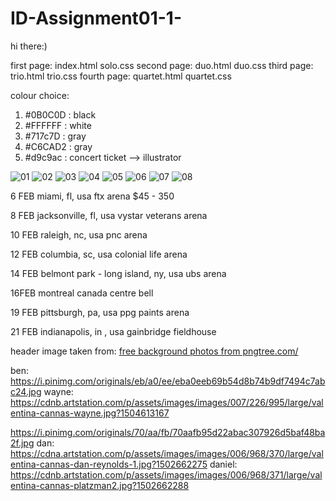 # ID-Assignment01-1-
hi there:)


first page: index.html      solo.css
second page: duo.html       duo.css
third page: trio.html       trio.css
fourth page: quartet.html   quartet.css



colour choice:
1. #0B0C0D : black
2. #FFFFFF : white
3. #717c7D : gray 
4. #C6CAD2 : gray
5. #d9c9ac : concert ticket --> illustrator



<img id="imageA" src = "https://www.testicanzone.com/wp-content/uploads/2018/11/Imagine-Dragons.jpg" alt="01">
<img id="imageB" src = "https://mlzzztbq0fer.i.optimole.com/vjR4xuE.HOTB~474a6/w:970/h:350/q:55/rt:fill/g:sm/https://www.ticketnews.com/wp-content/uploads/imagine-dragons-e1631110741590.jpg" alt="02">
<img id="imageC" src = "https://imagesvc.meredithcorp.io/v3/mm/image?q=85&c=sc&poi=face&w=2000&h=1000&url=https%3A%2F%2Fstatic.onecms.io%2Fwp-content%2Fuploads%2Fsites%2F6%2F2017%2F09%2Fgettyimages-699356866-2000.jpg" alt="03">
<img id="imageD" src = "https://celebrityaccess.com/wp-content/uploads/2020/08/ImagineDragons-720x720-190123.jpg" alt="04">
<img id="imageE" src = "https://pbs.twimg.com/media/DXXpsYFU0AAh9Pa.jpg" alt="05">
<img id="imageF" src = "https://i.scdn.co/image/ab67706f000000035324fd190d03c6f3160c9bc8" alt="06">
<img id="imageG" src = "https://headlineplanet.com/home/wp-content/uploads/2017/10/Imagine-Dragons-LNSM.jpg" alt="07">
<img id="imageH" src = "https://img.discogs.com/inlrS1BUhZ8K1AOBItTlh2j072c=/fit-in/600x595/filters:strip_icc():format(jpeg):mode_rgb():quality(90)/discogs-images/R-3849802-1346812950-6695.jpeg.jpg" alt="08">



6 FEB 
miami, fl, usa
ftx arena
$45 - 350

8 FEB 
jacksonville, fl, usa
vystar veterans arena

10 FEB
raleigh, nc, usa
pnc arena 

12 FEB
columbia, sc, usa
colonial life arena 

14 FEB
belmont park - long island, ny, usa
ubs arena 

16FEB
montreal canada
centre bell


19 FEB
pittsburgh, pa, usa
ppg paints arena 

21 FEB
indianapolis, in , usa
gainbridge fieldhouse


header image taken from:
 <a href='https://pngtree.com/free-backgrounds'>free background photos from pngtree.com/</a>


 ben:
 https://i.pinimg.com/originals/eb/a0/ee/eba0eeb69b54d8b74b9df7494c7abc24.jpg
 wayne:
https://cdnb.artstation.com/p/assets/images/images/007/226/995/large/valentina-cannas-wayne.jpg?1504613167



https://i.pinimg.com/originals/70/aa/fb/70aafb95d22abac307926d5baf48ba2f.jpg
 dan:
 https://cdna.artstation.com/p/assets/images/images/006/968/370/large/valentina-cannas-dan-reynolds-1.jpg?1502662275 
 daniel:
 https://cdnb.artstation.com/p/assets/images/images/006/968/371/large/valentina-cannas-platzman2.jpg?1502662288
 